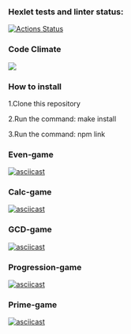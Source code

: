 ### Hexlet tests and linter status:

[![Actions Status](https://github.com/nvekay/frontend-project-lvl1/workflows/hexlet-check/badge.svg)](https://github.com/nvekay/frontend-project-lvl1/actions)
### Code Climate
<a href="https://codeclimate.com/github/nvekay/frontend-project-lvl1"><img src="https://api.codeclimate.com/v1/badges/a99a88d28ad37a79dbf6/maintainability" /></a>

### How to install
1.Clone this repository

2.Run the command: make install

3.Run the command: npm link

### Even-game
[![asciicast](https://asciinema.org/a/wwIdTUBUO2cbL1Ut6lg05TjgO.svg)](https://asciinema.org/a/wwIdTUBUO2cbL1Ut6lg05TjgO)
### Calc-game
[![asciicast](https://asciinema.org/a/ZNMKkN9kHb9rY4AUsCTz3gBpk.svg)](https://asciinema.org/a/ZNMKkN9kHb9rY4AUsCTz3gBpk)
### GCD-game
[![asciicast](https://asciinema.org/a/YkwHMVzgFCxJDrRtTTCnye65L.svg)](https://asciinema.org/a/YkwHMVzgFCxJDrRtTTCnye65L)
### Progression-game
[![asciicast](https://asciinema.org/a/8Sv72xVYNOlI9ovK61Px7wJVU.svg)](https://asciinema.org/a/8Sv72xVYNOlI9ovK61Px7wJVU)
### Prime-game
[![asciicast](https://asciinema.org/a/v7Wf4NM73eCPCmonXjOjHyRfD.svg)](https://asciinema.org/a/v7Wf4NM73eCPCmonXjOjHyRfD)